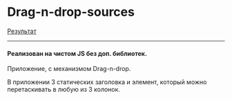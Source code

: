 # Drag-n-drop-sources
[Результат](https://maksgd.github.io/2.Drag-n-drop-sources/)
***
#### Реализован на чистом JS без доп. библиотек. 

Приложение, с механизмом Drag-n-drop.

В приложении 3 статических заголовка и элемент, который можно перетаскивать в любую из 3 колонок.
